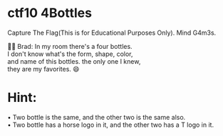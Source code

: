 
# ctf10 4Bottles
Capture The Flag(This is for Educational Purposes Only). Mind G4m3s.

🧑🏻 Brad:
In my room there's a four bottles. \
I don't know what's the form, shape, color, \
and name of this bottles. the only one I knew, \
they are my favorites. 😄

# Hint:
• Two bottle is the same, and the other two is the same also. \
• Two bottle has a horse logo in it, and the other two has a T logo in it.

